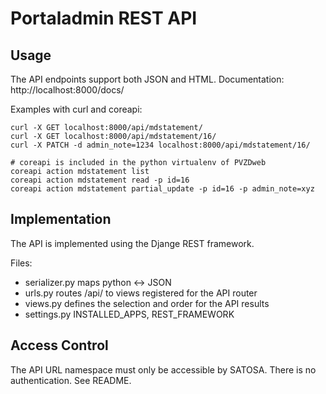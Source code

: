# Portaladmin REST API

## Usage

The API endpoints support both JSON and HTML.
Documentation: http://localhost:8000/docs/

Examples with curl and coreapi:

    curl -X GET localhost:8000/api/mdstatement/
    curl -X GET localhost:8000/api/mdstatement/16/
    curl -X PATCH -d admin_note=1234 localhost:8000/api/mdstatement/16/
    
    # coreapi is included in the python virtualenv of PVZDweb 
    coreapi action mdstatement list
    coreapi action mdstatement read -p id=16
    coreapi action mdstatement partial_update -p id=16 -p admin_note=xyz
    

## Implementation


The API is implemented using the Djange REST framework.

Files:

* serializer.py  maps python <-> JSON
* urls.py    routes /api/ to views registered for the API router
* views.py   defines the selection and order for the API results
* settings.py INSTALLED_APPS, REST_FRAMEWORK


## Access Control

The API URL namespace must only be accessible by SATOSA.
There is no authentication. See README.
 